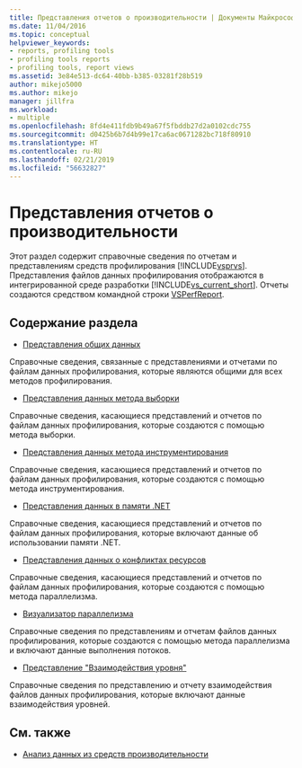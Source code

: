 ```yaml
---
title: Представления отчетов о производительности | Документы Майкрософт
ms.date: 11/04/2016
ms.topic: conceptual
helpviewer_keywords:
- reports, profiling tools
- profiling tools reports
- profiling tools, report views
ms.assetid: 3e84e513-dc64-40bb-b385-03281f28b519
author: mikejo5000
ms.author: mikejo
manager: jillfra
ms.workload:
- multiple
ms.openlocfilehash: 8fd4e411fdb9b49a67f5fbddb27d2a0102cdc755
ms.sourcegitcommit: d0425b6b7d4b99e17ca6ac0671282bc718f80910
ms.translationtype: HT
ms.contentlocale: ru-RU
ms.lasthandoff: 02/21/2019
ms.locfileid: "56632827"
---
```

# <a name="performance-report-views"></a>Представления отчетов о производительности
Этот раздел содержит справочные сведения по отчетам и представлениям средств профилирования [!INCLUDE[vsprvs](../code-quality/includes/vsprvs_md.md)]. Представления файлов данных профилирования отображаются в интегрированной среде разработки [!INCLUDE[vs_current_short](../code-quality/includes/vs_current_short_md.md)]. Отчеты создаются средством командной строки [VSPerfReport](../profiling/vsperfreport.md).

## <a name="in-this-section"></a>Содержание раздела
- [Представления общих данных](../profiling/common-data-views.md)

 Справочные сведения, связанные с представлениями и отчетами по файлам данных профилирования, которые являются общими для всех методов профилирования.

- [Представления данных метода выборки](../profiling/profiler-sampling-method-data-views.md)

 Справочные сведения, касающиеся представлений и отчетов по файлам данных профилирования, которые создаются с помощью метода выборки.

- [Представления данных метода инструментирования](../profiling/instrumentation-method-data-views.md)

 Справочные сведения, касающиеся представлений и отчетов по файлам данных профилирования, которые создаются с помощью метода инструментирования.

- [Представления данных в памяти .NET](../profiling/dotnet-memory-data-views.md)

 Справочные сведения, касающиеся представлений и отчетов по файлам данных профилирования, которые включают данные об использовании памяти .NET.

- [Представления данных о конфликтах ресурсов](../profiling/resource-contention-data-views.md)

 Справочные сведения, касающиеся представлений и отчетов по файлам данных профилирования, которые создаются с помощью метода параллелизма.

- [Визуализатор параллелизма](../profiling/concurrency-visualizer.md)

 Справочные сведения по представлениям и отчетам файлов данных профилирования, которые создаются с помощью метода параллелизма и включают данные выполнения потоков.

- [Представление "Взаимодействия уровня"](../profiling/tier-interactions-view.md)

 Справочные сведения по представлению и отчету взаимодействия файлов данных профилирования, которые включают данные взаимодействия уровней.

## <a name="see-also"></a>См. также
- [Анализ данных из средств производительности](../profiling/analyzing-performance-tools-data.md)
